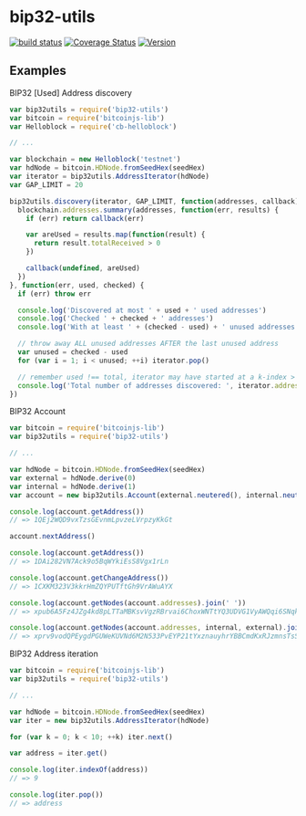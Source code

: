 # bip32-utils

[![build status](https://secure.travis-ci.org/dcousens/bip32-utils.png)](http://travis-ci.org/dcousens/bip32-utils)
[![Coverage Status](https://coveralls.io/repos/dcousens/bip32-utils/badge.png)](https://coveralls.io/r/dcousens/bip32-utils)
[![Version](http://img.shields.io/npm/v/bip32-utils.svg)](https://www.npmjs.org/package/bip32-utils)


## Examples

BIP32 [Used] Address discovery

``` javascript
var bip32utils = require('bip32-utils')
var bitcoin = require('bitcoinjs-lib')
var Helloblock = require('cb-helloblock')

// ...

var blockchain = new Helloblock('testnet')
var hdNode = bitcoin.HDNode.fromSeedHex(seedHex)
var iterator = bip32utils.AddressIterator(hdNode)
var GAP_LIMIT = 20

bip32utils.discovery(iterator, GAP_LIMIT, function(addresses, callback) {
  blockchain.addresses.summary(addresses, function(err, results) {
    if (err) return callback(err)

    var areUsed = results.map(function(result) {
      return result.totalReceived > 0
    })

    callback(undefined, areUsed)
  })
}, function(err, used, checked) {
  if (err) throw err

  console.log('Discovered at most ' + used + ' used addresses')
  console.log('Checked ' + checked + ' addresses')
  console.log('With at least ' + (checked - used) + ' unused addresses')

  // throw away ALL unused addresses AFTER the last unused address
  var unused = checked - used
  for (var i = 1; i < unused; ++i) iterator.pop()

  // remember used !== total, iterator may have started at a k-index > 0
  console.log('Total number of addresses discovered: ', iterator.addresses.length)
})
```


BIP32 Account
``` javascript
var bitcoin = require('bitcoinjs-lib')
var bip32utils = require('bip32-utils')

// ...

var hdNode = bitcoin.HDNode.fromSeedHex(seedHex)
var external = hdNode.derive(0)
var internal = hdNode.derive(1)
var account = new bip32utils.Account(external.neutered(), internal.neutered())

console.log(account.getAddress())
// => 1QEj2WQD9vxTzsGEvnmLpvzeLVrpzyKkGt

account.nextAddress()

console.log(account.getAddress())
// => 1DAi282VN7Ack9o5BqWYkiEsS8Vgx1rLn

console.log(account.getChangeAddress())
// => 1CXKM323V3kkrHmZQYPUTftGh9VrAWuAYX

console.log(account.getNodes(account.addresses).join(' '))
// => xpub6A5Fz4JZg4kd8pLTTaMBKsvVgzRBrvai6ChoxWNTtYQ3UDVG1VyAWQqi6SNqkpsfsx9F8pRqwtKUbU4j4gqpuN2gpgQs4DiJxsJQvTjdzfA ...

console.log(account.getNodes(account.addresses, internal, external).join(' '))
// => xprv9vodQPEygdPGUWeKUVNd6M2N533PvEYP21tYxznauyhrYBBCmdKxRJzmnsTsSNqfTJPrDF98GbLCm6xRnjceZ238Qkf5GQGHk79CrFqtG4d ...
```


BIP32 Address iteration

``` javascript
var bitcoin = require('bitcoinjs-lib')
var bip32utils = require('bip32-utils')

// ...

var hdNode = bitcoin.HDNode.fromSeedHex(seedHex)
var iter = new bip32utils.AddressIterator(hdNode)

for (var k = 0; k < 10; ++k) iter.next()

var address = iter.get()

console.log(iter.indexOf(address))
// => 9

console.log(iter.pop())
// => address
```
